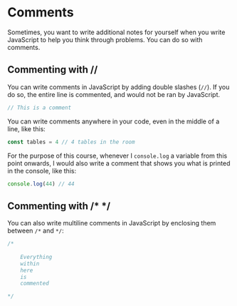 # Comments

Sometimes, you want to write additional notes for yourself when you write JavaScript to help you think through problems. You can do so with comments.

## Commenting with //

You can write comments in JavaScript by adding double slashes (`//`). If you do so, the entire line is commented, and would not be ran by JavaScript.

```js
// This is a comment
```

You can write comments anywhere in your code, even in the middle of a line, like this:

```js
const tables = 4 // 4 tables in the room
```

For the purpose of this course, whenever I `console.log` a variable from this point onwards, I would also write a comment that shows you what is printed in the console, like this:

```js
console.log(44) // 44
```

## Commenting with /\* \*/

You can also write multiline comments in JavaScript by enclosing them between `/*` and `*/`:

```js
/*
 
    Everything 
    within 
    here 
    is 
    commented 

*/
```
